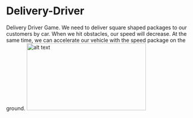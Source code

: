 # Delivery-Driver
Delivery Driver Game.
We need to deliver square shaped packages to our customers by car. When we hit obstacles, our speed will decrease. At the same time, we can accelerate our vehicle with the speed package on the ground.
<img src="![Screenshot 2023-10-26 173952](https://github.com/hsyndmrc/Delivery-Driver/assets/87519251/88764289-43c3-4689-bd81-8fdead7cebea)
" alt="alt text" width="320" height="180">
